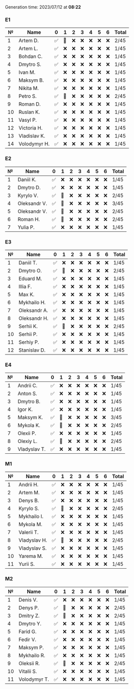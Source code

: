 Generation time: 2023/07/12 at **08:22**
### E1
|№|Name|0|1|2|3|4|5|6|Total|
|-----|-----|-----|-----|-----|-----|-----|-----|-----|-----|
|1|Artem D.|✅|🔄|❌|❌|❌|❌|❌|2/45|
|2|Artem L.|✅|❌|❌|❌|❌|❌|❌|1/45|
|3|Bohdan C.|✅|❌|❌|❌|❌|❌|❌|1/45|
|4|Dmytro S.|✅|❌|❌|❌|❌|❌|❌|1/45|
|5|Ivan M.|✅|❌|❌|❌|❌|❌|❌|1/45|
|6|Maksym B.|✅|❌|❌|❌|❌|❌|❌|1/45|
|7|Nikita M.|✅|❌|❌|❌|❌|❌|❌|1/45|
|8|Petro S.|✅|🔄|❌|❌|❌|❌|❌|2/45|
|9|Roman D.|✅|❌|❌|❌|❌|❌|❌|1/45|
|10|Ruslan K.|✅|❌|❌|❌|❌|❌|❌|1/45|
|11|Vasyl P.|✅|❌|❌|❌|❌|❌|❌|1/45|
|12|Victoria H.|✅|❌|❌|❌|❌|❌|❌|1/45|
|13|Vladislav K.|✅|❌|❌|❌|❌|❌|❌|1/45|
|14|Volodymyr H.|✅|❌|❌|❌|❌|❌|❌|1/45|

### E2
|№|Name|0|1|2|3|4|5|6|Total|
|-----|-----|-----|-----|-----|-----|-----|-----|-----|-----|
|1|Daniil K.|✅|❌|❌|❌|❌|❌|❌|1/45|
|2|Dmytro D.|✅|❌|❌|❌|❌|❌|❌|1/45|
|3|Kyrylo V.|✅|🔄|❌|❌|❌|❌|❌|2/45|
|4|Oleksandr V.|✅|🔄|❌|❌|❌|❌|❌|3/45|
|5|Oleksandr V.|✅|🔄|❌|❌|❌|❌|❌|2/45|
|6|Roman H.|✅|🔄|❌|❌|❌|❌|❌|2/45|
|7|Yulia P.|✅|❌|❌|❌|❌|❌|❌|1/45|

### E3
|№|Name|0|1|2|3|4|5|6|Total|
|-----|-----|-----|-----|-----|-----|-----|-----|-----|-----|
|1|Daniil T.|✅|❌|❌|❌|❌|❌|❌|1/45|
|2|Dmytro O.|✅|🔄|❌|❌|❌|❌|❌|2/45|
|3|Eduard M.|✅|❌|❌|❌|❌|❌|❌|1/45|
|4|Illia F.|✅|❌|❌|❌|❌|❌|❌|1/45|
|5|Max K.|✅|❌|❌|❌|❌|❌|❌|1/45|
|6|Mykhailo H.|✅|❌|❌|❌|❌|❌|❌|1/45|
|7|Oleksandr A.|✅|❌|❌|❌|❌|❌|❌|1/45|
|8|Oleksandr H.|✅|❌|❌|❌|❌|❌|❌|1/45|
|9|Serhii K.|✅|🔄|❌|❌|❌|❌|❌|2/45|
|10|Serhii P.|✅|❌|❌|❌|❌|❌|❌|1/45|
|11|Serhiy P.|✅|❌|❌|❌|❌|❌|❌|1/45|
|12|Stanislav D.|✅|❌|❌|❌|❌|❌|❌|1/45|

### E4
|№|Name|0|1|2|3|4|5|6|Total|
|-----|-----|-----|-----|-----|-----|-----|-----|-----|-----|
|1|Andrii C.|✅|❌|❌|❌|❌|❌|❌|1/45|
|2|Anton S.|✅|❌|❌|❌|❌|❌|❌|1/45|
|3|Dmytro B.|✅|❌|❌|❌|❌|❌|❌|1/45|
|4|Igor K.|✅|❌|❌|❌|❌|❌|❌|1/45|
|5|Maksym K.|✅|🔄|❌|❌|❌|❌|❌|3/45|
|6|Mykola K.|✅|🔄|❌|❌|❌|❌|❌|2/45|
|7|Olexii P.|✅|❌|❌|❌|❌|❌|❌|1/45|
|8|Olexiy L.|✅|🔄|❌|❌|❌|❌|❌|2/45|
|9|Vladyslav T.|✅|❌|❌|❌|❌|❌|❌|1/45|

### M1
|№|Name|0|1|2|3|4|5|6|Total|
|-----|-----|-----|-----|-----|-----|-----|-----|-----|-----|
|1|Andrii H.|✅|❌|❌|❌|❌|❌|❌|1/45|
|2|Artem M.|✅|❌|❌|❌|❌|❌|❌|1/45|
|3|Denys B.|✅|❌|❌|❌|❌|❌|❌|1/45|
|4|Kyrylo S.|✅|🔄|❌|❌|❌|❌|❌|2/45|
|5|Mykhailo I.|✅|❌|❌|❌|❌|❌|❌|1/45|
|6|Mykola M.|✅|❌|❌|❌|❌|❌|❌|1/45|
|7|Valerii T.|✅|❌|❌|❌|❌|❌|❌|1/45|
|8|Vladyslav H.|✅|🔄|❌|❌|❌|❌|❌|2/45|
|9|Vladyslav S.|✅|❌|❌|❌|❌|❌|❌|1/45|
|10|Yarema M.|✅|❌|❌|❌|❌|❌|❌|1/45|
|11|Yurii S.|✅|❌|❌|❌|❌|❌|❌|1/45|

### M2
|№|Name|0|1|2|3|4|5|6|Total|
|-----|-----|-----|-----|-----|-----|-----|-----|-----|-----|
|1|Denis V.|✅|❌|❌|❌|❌|❌|❌|1/45|
|2|Denys P.|✅|🔄|❌|❌|❌|❌|❌|2/45|
|3|Dmitry Z.|✅|🔄|❌|❌|❌|❌|❌|2/45|
|4|Dmytro Y.|✅|❌|❌|❌|❌|❌|❌|1/45|
|5|Farid G.|✅|❌|❌|❌|❌|❌|❌|1/45|
|6|Fedir V.|✅|❌|❌|❌|❌|❌|❌|1/45|
|7|Maksym P.|✅|❌|❌|❌|❌|❌|❌|1/45|
|8|Mykhailo R.|✅|❌|❌|❌|❌|❌|❌|1/45|
|9|Oleksii R.|✅|🔄|❌|❌|❌|❌|❌|2/45|
|10|Vitalii S.|✅|❌|❌|❌|❌|❌|❌|1/45|
|11|Volodymyr T.|✅|❌|❌|❌|❌|❌|❌|1/45|
